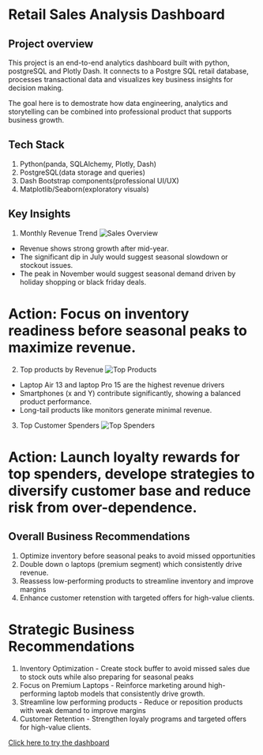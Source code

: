 # Retail Sales Analysis Dashboard

## Project overview
This project is an end-to-end analytics dashboard built with python, postgreSQL and Plotly Dash.
It connects to a Postgre SQL retail database, processes transactional data and visualizes key business insights for decision making.

The goal here is to demostrate how data engineering, analytics and storytelling can be combined into professional product that supports business growth.


## Tech Stack
1. Python(panda, SQLAlchemy, Plotly, Dash)
2. PostgreSQL(data storage and queries)
3. Dash Bootstrap components(professional UI/UX)
4. Matplotlib/Seaborn(exploratory visuals)


## Key Insights


1. Monthly Revenue Trend
![Sales Overview](Retail_analysis/Sales_Overview.png)

- Revenue shows strong growth after mid-year.
- The significant dip in July would suggest seasonal slowdown or stockout issues.
- The peak in November would suggest seasonal demand driven by holiday shopping or black friday deals.

# Action: Focus on inventory readiness before seasonal peaks to maximize revenue.

2. Top products by Revenue
![Top Products](Retail_analysis/Top_products.png)

- Laptop Air 13 and laptop Pro 15 are the highest revenue drivers 
- Smartphones (x and Y) contribute significantly, showing a balanced product performance.
- Long-tail products like monitors generate minimal revenue.

3. Top Customer Spenders
![Top Spenders](Retail_analysis/Customer_spending)

# Action: Launch loyalty rewards for top spenders, develope strategies to diversify customer base and reduce risk from over-dependence.

## Overall Business Recommendations
1. Optimize inventory before seasonal peaks to avoid missed opportunities
2. Double down o laptops (premium segment) which consistently drive revenue.
3. Reassess low-performing products to streamline inventory and improve margins
4. Enhance customer retenstion with targeted offers for high-value clients.


# Strategic Business Recommendations
1. Inventory Optimization - Create stock buffer to avoid missed sales due to stock outs while also preparing for seasonal peaks
2. Focus on Premium Laptops - Reinforce marketing around high-performing laptob models that consistently drive growth.
3. Streamline low performing products - Reduce or reposition products with weak demand to improve margins
4. Customer Retention - Strengthen loyaly programs and targeted offers for high-value clients.


[Click here to try the dashboard](https://your-dash-app.onrender.com)  


 
